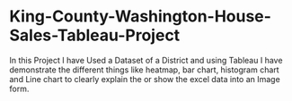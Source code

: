 # King-County-Washington-House-Sales-Tableau-Project
In this Project I have Used a Dataset of a District and using Tableau I have demonstrate the different things like heatmap, bar chart, histogram chart and Line chart to clearly explain the or show the excel data into an Image form.
